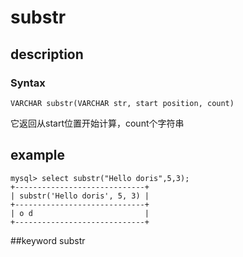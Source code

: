 <!-- 
Licensed to the Apache Software Foundation (ASF) under one
or more contributor license agreements.  See the NOTICE file
distributed with this work for additional information
regarding copyright ownership.  The ASF licenses this file
to you under the Apache License, Version 2.0 (the
"License"); you may not use this file except in compliance
with the License.  You may obtain a copy of the License at

  http://www.apache.org/licenses/LICENSE-2.0

Unless required by applicable law or agreed to in writing,
software distributed under the License is distributed on an
"AS IS" BASIS, WITHOUT WARRANTIES OR CONDITIONS OF ANY
KIND, either express or implied.  See the License for the
specific language governing permissions and limitations
under the License.
-->

# substr
## description
### Syntax

`VARCHAR substr(VARCHAR str, start position, count)`


它返回从start位置开始计算，count个字符串

## example

```
mysql> select substr("Hello doris",5,3);
+-----------------------------+
| substr('Hello doris', 5, 3) |
+-----------------------------+
| o d                         |
+-----------------------------+
```
##keyword
substr
